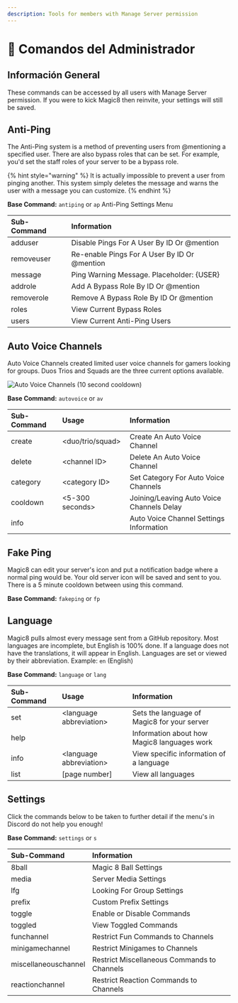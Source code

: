 ```yaml
---
description: Tools for members with Manage Server permission
---
```


# 👮 Comandos del Administrador

## Información General

These commands can be accessed by all users with Manage Server permission. If you were to kick Magic8 then reinvite, your settings will still be saved.

## Anti-Ping

The Anti-Ping system is a method of preventing users from @mentioning a specified user. There are also bypass roles that can be set. For example, you'd set the staff roles of your server to be a bypass role.

{% hint style="warning" %}
It is actually impossible to prevent a user from pinging another. This system simply deletes the message and warns the user with a message you can customize.
{% endhint %}

**Base Command:** `antiping` or `ap` Anti-Ping Settings Menu

| Sub-Command | Information |
| :--- | :--- |
| adduser | Disable Pings For A User By ID Or @mention |
| removeuser | Re-enable Pings For A User By ID Or @mention |
| message | Ping Warning Message. Placeholder: {USER} |
| addrole | Add A Bypass Role By ID Or @mention |
| removerole | Remove A Bypass Role By ID Or @mention |
| roles | View Current Bypass Roles |
| users | View Current Anti-Ping Users |

## Auto Voice Channels

Auto Voice Channels created limited user voice channels for gamers looking for groups. Duos Trios and Squads are the three current options available.

![Auto Voice Channels \(10 second cooldown\)](https://media1.giphy.com/media/mKD1b9By8Q1n3s4z0g/giphy.gif)

**Base Command:** `autovoice` or `av`

| Sub-Command | Usage | Information |
| :--- | :--- | :--- |
| create | &lt;duo/trio/squad&gt; | Create An Auto Voice Channel |
| delete | &lt;channel ID&gt; | Delete An Auto Voice Channel |
| category | &lt;category ID&gt; | Set Category For Auto Voice Channels |
| cooldown | &lt;5-300 seconds&gt; | Joining/Leaving Auto Voice Channels Delay |
| info |  | Auto Voice Channel Settings Information |

## Fake Ping

Magic8 can edit your server's icon and put a notification badge where a normal ping would be. Your old server icon will be saved and sent to you. There is a 5 minute cooldown between using this command.

**Base Command:** `fakeping` or `fp`

## Language

Magic8 pulls almost every message sent from a GitHub repository. Most languages are incomplete, but English is 100% done. If a language does not have the translations, it will appear in English. Languages are set or viewed by their abbreviation. Example: `en` \(English\)

**Base Command:** `language` or `lang`

| Sub-Command | Usage | Information |
| :--- | :--- | :--- |
| set | &lt;language abbreviation&gt; | Sets the language of Magic8 for your server |
| help |  | Information about how Magic8 languages work |
| info | &lt;language abbreviation&gt; | View specific information of a language |
| list | \[page number\] | View all languages |

## Settings

Click the commands below to be taken to further detail if the menu's in Discord do not help you enough!

**Base Command:** `settings` or `s`

| Sub-Command | Information |
| :--- | :--- |
| 8ball | Magic 8 Ball Settings |
| media | Server Media Settings |
| lfg | Looking For Group Settings |
| prefix | Custom Prefix Settings |
| toggle | Enable or Disable Commands |
| toggled | View Toggled Commands |
| funchannel | Restrict Fun Commands to Channels |
| minigamechannel | Restrict Minigames to Channels |
| miscellaneouschannel | Restrict Miscellaneous Commands to Channels |
| reactionchannel | Restrict Reaction Commands to Channels |

